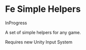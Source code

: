 # Fe Simple Helpers
InProgress </p>
A set of simple helpers for any game. </p>
Requires new Unity Input System
